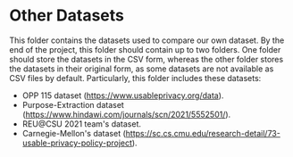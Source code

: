 # Other Datasets

This folder contains the datasets used to compare our own dataset. By the end of the project, this folder should contain up to two folders.
One folder should store the datasets in the CSV form, whereas the other folder stores the datasets in their original form, as some datasets
are not available as CSV files by default. Particularly, this folder includes these datasets:

* OPP 115 dataset (https://www.usableprivacy.org/data).
* Purpose-Extraction dataset (https://www.hindawi.com/journals/scn/2021/5552501/).
* REU@CSU 2021 team's dataset.
* Carnegie-Mellon's dataset (https://sc.cs.cmu.edu/research-detail/73-usable-privacy-policy-project).
